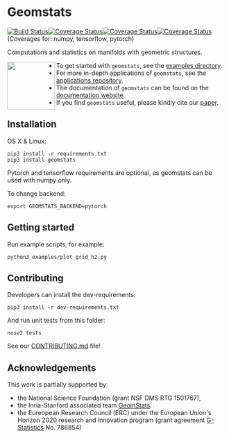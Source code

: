# Geomstats
[![Build Status](https://travis-ci.org/geomstats/geomstats.svg?branch=master)](https://travis-ci.org/geomstats/geomstats)[![Coverage Status](https://codecov.io/gh/geomstats/geomstats/branch/master/graph/badge.svg?flag=numpy)](https://codecov.io/gh/geomstats/geomstats)[![Coverage Status](https://codecov.io/gh/geomstats/geomstats/branch/master/graph/badge.svg?flag=tensorflow)](https://codecov.io/gh/geomstats/geomstats)[![Coverage Status](https://codecov.io/gh/geomstats/geomstats/branch/master/graph/badge.svg?flag=pytorch)](https://codecov.io/gh/geomstats/geomstats) (Coverages for: numpy, tensorflow, pytorch)


Computations and statistics on manifolds with geometric structures.

<img align="left" src="https://raw.githubusercontent.com/ninamiolane/geomstats/master/examples/imgs/h2_grid.png" width=110 height=110>

- To get started with ```geomstats```, see the [examples directory](https://github.com/geomstats/geomstats/tree/master/examples).
- For more in-depth applications of ``geomstats``, see the [applications repository](https://github.com/geomstats/applications/).
- The documentation of ```geomstats``` can be found on the [documentation website](https://geomstats.github.io/).
- If you find ``geomstats`` useful, please kindly cite our [paper](https://arxiv.org/abs/1805.08308).


## Installation

OS X & Linux:

```
pip3 install -r requirements.txt
pip3 install geomstats
```

Pytorch and tensorflow requirements are optional, as geomstats can be used with numpy only.

To change backend:
```
export GEOMSTATS_BACKEND=pytorch
```

## Getting started

Run example scripts, for example:

```
python3 examples/plot_grid_h2.py
```

## Contributing

Developers can install the dev-requirements:

```
pip3 install -r dev-requirements.txt
```

And run unit tests from this folder:
```
nose2 tests
```

See our [CONTRIBUTING.md](CONTRIBUTING.md) file!

## Acknowledgements

This work is partially supported by:
- the National Science Foundation (grant NSF DMS RTG 1501767),
- the Inria-Stanford associated team [GeomStats](http://www-sop.inria.fr/asclepios/projects/GeomStats/).
- the Eureopean Research Council (ERC) under the European Union's Horizon 2020 research and innovation program (grant agreement [G-Statistics](https://team.inria.fr/epione/en/research/erc-g-statistics/) No. 786854)

